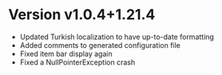 # Version v1.0.4+1.21.4

* Updated Turkish localization to have up-to-date formatting
* Added comments to generated configuration file
* Fixed item bar display again
* Fixed a NullPointerException crash